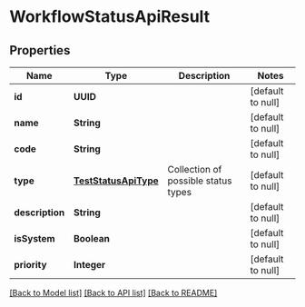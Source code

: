 # WorkflowStatusApiResult
## Properties

| Name | Type | Description | Notes |
|------------ | ------------- | ------------- | -------------|
| **id** | **UUID** |  | [default to null] |
| **name** | **String** |  | [default to null] |
| **code** | **String** |  | [default to null] |
| **type** | [**TestStatusApiType**](TestStatusApiType.md) | Collection of possible status types | [default to null] |
| **description** | **String** |  | [default to null] |
| **isSystem** | **Boolean** |  | [default to null] |
| **priority** | **Integer** |  | [default to null] |

[[Back to Model list]](../README.md#documentation-for-models) [[Back to API list]](../README.md#documentation-for-api-endpoints) [[Back to README]](../README.md)

